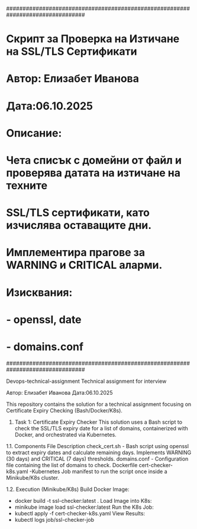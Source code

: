 
################################################################################
# Скрипт за Проверка на Изтичане на SSL/TLS Сертификати
#
# Автор: Елизабет Иванова
# Дата:06.10.2025
#
# Описание:
# Чета списък с домейни от файл и проверява датата на изтичане на техните
# SSL/TLS сертификати, като изчислява оставащите дни.
# Имплементира прагове за WARNING и CRITICAL аларми.
#
# Изисквания:
# - openssl, date 
# - domains.conf
################################################################################

Devops-technical-assignment
Technical assignment for interview

 Автор: Елизабет Иванова
 Дата:06.10.2025 

This repository contains the solution for a technical assignment focusing on Certificate Expiry Checking (Bash/Docker/K8s).

1. Task 1: Certificate Expiry Checker
This solution uses a Bash script to check the SSL/TLS expiry date for a list of domains, containerized with Docker, and orchestrated via Kubernetes.

1.1. Components File Description
check_cert.sh - Bash script using openssl to extract expiry dates and calculate remaining days. Implements WARNING (30 days) and CRITICAL (7 days) thresholds.
domains.conf - Configuration file containing the list of domains to check.
Dockerfile
cert-checker-k8s.yaml -Kubernetes Job manifest to run the script once inside a Minikube/K8s cluster.

1.2. Execution (Minikube/K8s)
Build Docker Image:
  - docker build -t ssl-checker:latest .
Load Image into K8s:
  - minikube image load ssl-checker:latest
Run the K8s Job:
  - kubectl apply -f cert-checker-k8s.yaml
View Results:
  - kubectl logs job/ssl-checker-job
